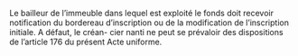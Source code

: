 Le bailleur de l’immeuble dans lequel est exploité le fonds doit recevoir notification
du bordereau d’inscription ou de la modification de l’inscription initiale. A défaut, le créan-
cier nanti ne peut se prévaloir des dispositions de l’article 176 du présent Acte uniforme.